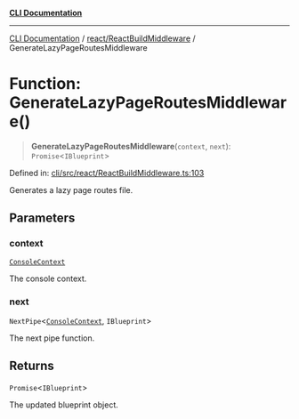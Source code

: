 [**CLI Documentation**](../../../README.md)

***

[CLI Documentation](../../../README.md) / [react/ReactBuildMiddleware](../README.md) / GenerateLazyPageRoutesMiddleware

# Function: GenerateLazyPageRoutesMiddleware()

> **GenerateLazyPageRoutesMiddleware**(`context`, `next`): `Promise`\<`IBlueprint`\>

Defined in: [cli/src/react/ReactBuildMiddleware.ts:103](https://github.com/stonemjs/cli/blob/a8ddb59abbd77ddb2870c689c0c7e80297d24c5a/src/react/ReactBuildMiddleware.ts#L103)

Generates a lazy page routes file.

## Parameters

### context

[`ConsoleContext`](../../../declarations/interfaces/ConsoleContext.md)

The console context.

### next

`NextPipe`\<[`ConsoleContext`](../../../declarations/interfaces/ConsoleContext.md), `IBlueprint`\>

The next pipe function.

## Returns

`Promise`\<`IBlueprint`\>

The updated blueprint object.
